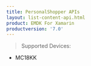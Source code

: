 ```yaml
---
title: PersonalShopper APIs
layout: list-content-api.html
product: EMDK For Xamarin
productversion: '7.0'
---
```

>Supported Devices:
* MC18KK
















